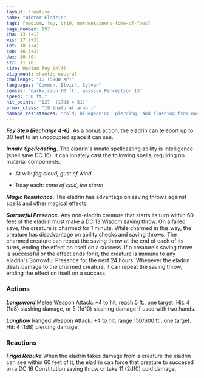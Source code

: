 ```yaml
---
layout: creature
name: "Winter Eladrin"
tags: [medium, fey, cr10, mordenkainens-tome-of-foes]
page_number: 197
cha: 13 (+1)
wis: 17 (+3)
int: 18 (+4)
con: 16 (+3)
dex: 10 (0)
str: 11 (0)
size: Medium fey (elf)
alignment: chaotic neutral
challenge: "10 (5900 XP)"
languages: "Common, Elvish, Sylvan"
senses: "darkvision 60 ft., passive Perception 13"
speed: "30 ft."
hit_points: "127  (17d8 + 51)"
armor_class: "19 (natural armor)"
damage_resistances: "cold; bludgeoning, piercing, and slashing from nonmagical attacks"
---
```


***Fey Step (Recharge 4-6).*** As a bonus action, the eladrin can teleport up to 30 feet to an unoccupied space it can see.

***Innate Spellcasting.*** The eladrin's innate spellcasting ability is Intelligence (spell save DC 16). It can innately cast the following spells, requiring no material components:

* At will: <i>fog cloud, gust of wind</i>

* 1/day each: <i>cone of cold, ice storm</i>

***Magic Resistance.*** The eladrin has advantage on saving throws against spells and other magical effects.

***Sorrowful Presence.*** Any non-eladrin creature that starts its turn within 60 feet of the eladrin must make a DC 13 Wisdom saving throw. On a failed save, the creature is charmed for 1 minute. While charmed in this way, the creature has disadvantage on ability checks and saving throws. The charmed creature can repeat the saving throw at the end of each of its turns, ending the effect on itself on a success. If a creature's saving throw is successful or the effect ends for it, the creature is immune to any eladrin's Sorrowful Presence for the next 24 hours.
Whenever the eladrin deals damage to the charmed creature, it can repeat the saving throw, ending the effect on itself on a success.

### Actions

***Longsword*** Melee Weapon Attack: +4 to hit, reach 5 ft., one target. Hit: 4 (1d8) slashing damage, or 5 (1d10) slashing damage if used with two hands.

***Longbow*** Ranged Weapon Attack: +4 to hit, range 150/600 ft., one target. Hit: 4 (1d8) piercing damage.

### Reactions

***Frigid Rebuke*** When the eladrin takes damage from a creature the eladrin can see within 60 feet of it, the eladrin can force that creature to succesed on a DC 16 Constitution saving throw or take 11 (2d10) cold damage.
